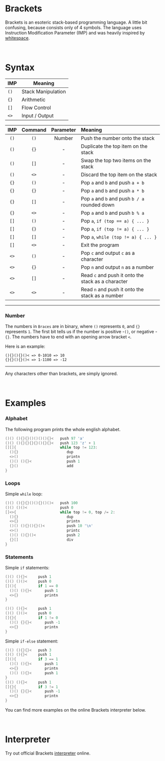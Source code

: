 # Brackets

Brackets is an esoteric stack-based programming language. A little bit confusing, because consists only of 4 symbols. The language uses Instruction Modification Parameter (IMP) and was heavily inspired by [whitespace](https://en.wikipedia.org/wiki/Whitespace_(programming_language)).

&nbsp;
# Syntax

| IMP  | Meaning            |
| ---  | -------            |
| `()` | Stack Manipulation |
| `{}` | Arithmetic         |
| `[]` | Flow Control       |
| `<>` | Input / Output     |

| IMP  | Command | Parameter | Meaning                                             |
| :-:  | :-----: | :-------: | :------                                             |
| `()` | `()`    | Number    | Push the number onto the stack                      |
| `()` | `{}`    | -         | Duplicate the top item on the stack                 |
| `()` | `[]`    | -         | Swap the top two items on the stack                 |
| `()` | `<>`    | -         | Discard the top item on the stack                   |
| `{}` | `()`    | -         | Pop `a` and `b` and push `a + b`                    |
| `{}` | `{}`    | -         | Pop `a` and `b` and push `a * b`                    |
| `{}` | `[]`    | -         | Pop `a` and `b` and push `b / a` rounded down       |
| `{}` | `<>`    | -         | Pop `a` and `b` and push `b % a`                    |
| `[]` | `()`    | -         | Pop `a`, `if (top == a) { ... }`                    |
| `[]` | `{}`    | -         | Pop `a`, `if (top != a) { ... }`                    |
| `[]` | `[]`    | -         | Pop `a`, `while (top != a) { ... }`                 |
| `[]` | `<>`    | -         | Exit the program                                    |
| `<>` | `()`    | -         | Pop `c` and output `c` as a character               |
| `<>` | `{}`    | -         | Pop `n` and output `n` as a number                  |
| `<>` | `[]`    | -         | Read `c` and push it onto the stack as a character  |
| `<>` | `<>`    | -         | Read `n` and push it onto the stack as a number     |

___
### Number

The numbers in `Braces` are in binary, where `()` represents `0`, and `{}` represents `1`.
The first bit tells us if the number is positive -`()`, or negative -`{}`. The numbers have to end with an opening arrow bracket `<`.

Here is an example:
```
(){}(){}()< => 0-1010 => 10
{}{}(){}()< => 1-1100 => -12
```
___
Any characters other than brackets, are simply ignored.

&nbsp;
# Examples

### Alphabet

The following program prints the whole english alphabet.

```c
()() (){}{}()()()(){}<   push 97 'a'
()() (){}{}{}{}(){}{}<   push 123 'z' + 1
[][]{                    while top != 123:
  (){}                      dup
  <>()                      printn
  ()() (){}<                push 1
  {}()                      add
}
```

### Loops

Simple `while` loop:
```c
()() (){}{}()(){}()()<   push 100
()() ()()<               push 0
[]<>{                    while top != 0, top /= 2:
  (){}                      dup
  <>{}                      printn
  ()() (){}(){}()<          push 10 '\n'
  <>()                      printc
  ()() (){}()<              push 2
  {}[]                      div
}
```

### Statements

Simple `if` statements:
```c
()() (){}<     push 1
()() ()()<     push 0
[](){          if 1 == 0
  ()() (){}<      push 1
  <>{}            printn
}

()() (){}<     push 1
()() ()()<     push 0
[]{}{          if 1 != 0
  ()() {}{}<      push -1
  <>{}            printn
}
```

Simple `if-else` statement:
```c
()() (){}{}<   push 3
()() (){}<     push 1
[](){          if 3 == 1
  ()() (){}<      push 1
  <>{}            printn
  ()() (){}<      push 1
}
()() (){}<     push 1
[]{}{          if 3 != 1
  ()() {}{}<      push -1
  <>{}            printn
}
```

You can find more examples on the online Brackets interpreter below.

&nbsp;
# Interpreter

Try out official Brackets [interpreter](https://kvbc.github.io/brackets/interpreter/) online.
